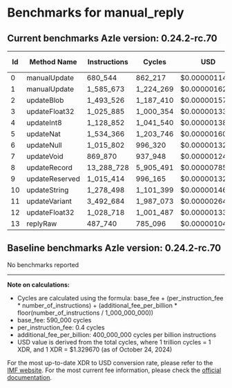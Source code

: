 # Benchmarks for manual_reply

## Current benchmarks Azle version: 0.24.2-rc.70

| Id  | Method Name    | Instructions | Cycles    | USD           | USD/Million Calls |
| --- | -------------- | ------------ | --------- | ------------- | ----------------- |
| 0   | manualUpdate   | 680_544      | 862_217   | $0.0000011465 | $1.14             |
| 1   | manualUpdate   | 1_585_673    | 1_224_269 | $0.0000016279 | $1.62             |
| 2   | updateBlob     | 1_493_526    | 1_187_410 | $0.0000015789 | $1.57             |
| 3   | updateFloat32  | 1_025_885    | 1_000_354 | $0.0000013301 | $1.33             |
| 4   | updateInt8     | 1_128_852    | 1_041_540 | $0.0000013849 | $1.38             |
| 5   | updateNat      | 1_534_366    | 1_203_746 | $0.0000016006 | $1.60             |
| 6   | updateNull     | 1_015_802    | 996_320   | $0.0000013248 | $1.32             |
| 7   | updateVoid     | 869_870      | 937_948   | $0.0000012472 | $1.24             |
| 8   | updateRecord   | 13_288_728   | 5_905_491 | $0.0000078524 | $7.85             |
| 9   | updateReserved | 1_015_414    | 996_165   | $0.0000013246 | $1.32             |
| 10  | updateString   | 1_278_498    | 1_101_399 | $0.0000014645 | $1.46             |
| 11  | updateVariant  | 3_492_684    | 1_987_073 | $0.0000026422 | $2.64             |
| 12  | updateFloat32  | 1_028_718    | 1_001_487 | $0.0000013316 | $1.33             |
| 13  | replyRaw       | 487_740      | 785_096   | $0.0000010439 | $1.04             |

## Baseline benchmarks Azle version: 0.24.2-rc.70

No benchmarks reported

---

**Note on calculations:**

-   Cycles are calculated using the formula: base_fee + (per_instruction_fee \* number_of_instructions) + (additional_fee_per_billion \* floor(number_of_instructions / 1_000_000_000))
-   base_fee: 590_000 cycles
-   per_instruction_fee: 0.4 cycles
-   additional_fee_per_billion: 400_000_000 cycles per billion instructions
-   USD value is derived from the total cycles, where 1 trillion cycles = 1 XDR, and 1 XDR = $1.329670 (as of October 24, 2024)

For the most up-to-date XDR to USD conversion rate, please refer to the [IMF website](https://www.imf.org/external/np/fin/data/rms_sdrv.aspx).
For the most current fee information, please check the [official documentation](https://internetcomputer.org/docs/current/developer-docs/gas-cost#execution).
